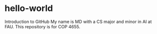 # hello-world
Introduction to GitHub
My name is MD with a CS major and minor in AI at FAU. This repository is for COP 4655. 
